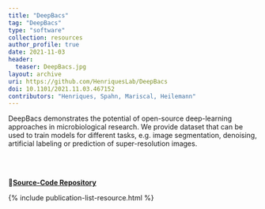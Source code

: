 ```yaml
---
title: "DeepBacs"
tag: "DeepBacs"
type: "software"
collection: resources
author_profile: true
date: 2021-11-03
header:
  teaser: DeepBacs.jpg
layout: archive
uri: https://github.com/HenriquesLab/DeepBacs
doi: 10.1101/2021.11.03.467152
contributors: "Henriques, Spahn, Mariscal, Heilemann"
---
```

<p align= "justify">

DeepBacs demonstrates the potential of open-source deep-learning approaches in microbiological research. We provide dataset that can be used to train models for different tasks, e.g. image segmentation, denoising, artificial labeling or prediction of super-resolution images.

<br><br>

🔗<b><u><a href="{{ page.uri }}">Source-Code Repository</a></u></b>

{% include publication-list-resource.html %}

